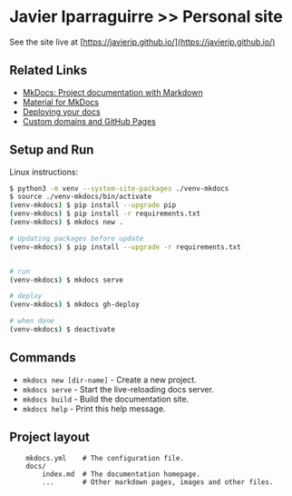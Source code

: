 # Javier Iparraguirre >> Personal site

See the site live at [https://javierip.github.io/](https://javierip.github.io/)

## Related Links

* [MkDocs: Project documentation with Markdown](https://www.mkdocs.org/)
* [Material for MkDocs](https://squidfunk.github.io/mkdocs-material/)
* [Deploying your docs](https://www.mkdocs.org/user-guide/deploying-your-docs/)
* [Custom domains and GitHub Pages](https://docs.github.com/en/pages/configuring-a-custom-domain-for-your-github-pages-site/about-custom-domains-and-github-pages)

## Setup and Run

Linux instructions:

```bash
$ python3 -m venv --system-site-packages ./venv-mkdocs
$ source ./venv-mkdocs/bin/activate 
(venv-mkdocs) $ pip install --upgrade pip
(venv-mkdocs) $ pip install -r requirements.txt
(venv-mkdocs) $ mkdocs new .

# Updating packages before update
(venv-mkdocs) $ pip install --upgrade -r requirements.txt


# run
(venv-mkdocs) $ mkdocs serve 

# deploy
(venv-mkdocs) $ mkdocs gh-deploy

# when done
(venv-mkdocs) $ deactivate
```

## Commands

* `mkdocs new [dir-name]` - Create a new project.
* `mkdocs serve` - Start the live-reloading docs server.
* `mkdocs build` - Build the documentation site.
* `mkdocs help` - Print this help message.

## Project layout

```
    mkdocs.yml    # The configuration file.
    docs/
        index.md  # The documentation homepage.
        ...       # Other markdown pages, images and other files.
```
